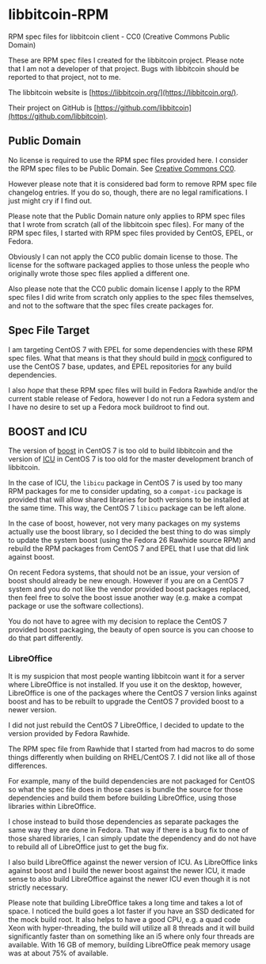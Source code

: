 # libbitcoin-RPM

RPM spec files for libbitcoin client - CC0 (Creative Commons Public Domain)

These are RPM spec files I created for the libbitcoin project. Please note that
I am not a developer of that project. Bugs with libbitcoin should be reported
to that project, not to me.

The libbitcoin website is [https://libbitcoin.org/](https://libbitcoin.org/).

Their project on GitHub is [https://github.com/libbitcoin](https://github.com/libbitcoin).

## Public Domain
No license is required to use the RPM spec files provided here. I consider the
RPM spec files to be Public Domain. See [Creative Commons CC0](https://wiki.creativecommons.org/wiki/CC0).

However please note that it is considered bad form to remove RPM spec file
changelog entries. If you do so, though, there are no legal ramifications. I just might
cry if I find out.

Please note that the Public Domain nature only applies to RPM spec files that
I wrote from scratch (all of the libbitcoin spec files). For many of the RPM
spec files, I started with RPM spec files provided by CentOS, EPEL, or Fedora.

Obviously I can not apply the CC0 public domain license to those. The license
for the software packaged applies to those unless the people who originally
wrote those spec files applied a different one.

Also please note that the CC0 public domain license I apply to the RPM spec
files I did write from scratch only applies to the spec files themselves, and
not to the software that the spec files create packages for.

## Spec File Target
I am targeting CentOS 7 with EPEL for some dependencies with these RPM spec
files. What that means is that they should build in [mock](https://github.com/rpm-software-management/mock/)
configured to use the CentOS 7 base, updates, and EPEL repositories for any
build dependencies.

I also *hope* that these RPM spec files will build in Fedora Rawhide and/or the
current stable release of Fedora, however I do not run a Fedora system and I
have no desire to set up a Fedora mock buildroot to find out.

## BOOST and ICU

The version of [boost](http://www.boost.org/) in CentOS 7 is too old
to build libbitcoin and the version of [ICU](http://site.icu-project.org/) in
CentOS 7 is too old for the master development branch of libbitcoin.

In the case of ICU, the `libicu` package in CentOS 7 is used by too many RPM
packages for me to consider updating, so a `compat-icu` package is provided
that will allow shared libraries for both versions to be installed at the same
time. This way, the CentOS 7 `libicu` package can be left alone.

In the case of boost, however, not very many packages on my systems actually
use the boost library, so I decided the best thing to do was simply to update
the system boost (using the Fedora 26 Rawhide source RPM) and rebuild the RPM
packages from CentOS 7 and EPEL that I use that did link against boost.

On recent Fedora systems, that should not be an issue, your version of boost
should already be new enough. However if you are on a CentOS 7 system and you
do not like the vendor provided boost packages replaced, then feel free to
solve the boost issue another way (e.g. make a compat package or use the
software collections).

You do not have to agree with my decision to replace the CentOS 7 provided
boost packaging, the beauty of open source is you can choose to do that part
differently.

### LibreOffice

It is my suspicion that most people wanting libbitcoin want it for a server
where LibreOffice is not installed. If you use it on the desktop, however,
LibreOffice is one of the packages where the CentOS 7 version links against
boost and has to be rebuilt to upgrade the CentOS 7 provided boost to a newer
version.

I did not just rebuild the CentOS 7 LibreOffice, I decided to update to the
version provided by Fedora Rawhide.

The RPM spec file from Rawhide that I started from had macros to do some things
differently when building on RHEL/CentOS 7. I did not like all of those
differences.

For example, many of the build dependencies are not packaged for CentOS so what
the spec file does in those cases is bundle the source for those dependencies
and build them before building LibreOffice, using those libraries within
LibreOffice.

I chose instead to build those dependencies as separate packages the same way
they are done in Fedora. That way if there is a bug fix to one of those
shared libraries, I can simply update the dependency and do not have to rebuild
all of LibreOffice just to get the bug fix.

I also build LibreOffice against the newer version of ICU. As LibreOffice links
against boost and I build the newer boost against the newer ICU, it made sense
to also build LibreOffice against the newer ICU even though it is not strictly
necessary.

Please note that building LibreOffice takes a long time and takes a lot of
space. I noticed the build goes a lot faster if you have an SSD dedicated for
the mock build root. It also helps to have a good CPU, e.g. a quad code Xeon
with hyper-threading, the build will utilize all 8 threads and it will build
significantly faster than on something like an i5 where only four threads are
available. With 16 GB of memory, building LibreOffice peak memory usage was
at about 75% of available.
